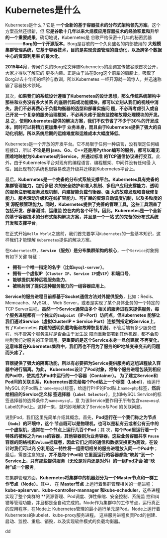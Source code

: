 Kubernetes是什么
================================================================================
Kubernetes是什么？它是 **一个全新的基于容器技术的分布式架构领先方案**。这个方案虽然还很新，但
**它是谷歌十几年以来大规模应用容器技术的经验积累和升华的一个重要成果**。确切地说，Kubernetes是
谷歌严格保密十几年的秘密武器————**Borg的一个开源版本**。Borg是谷歌的一个久负盛名的内部使用的
**大规模集群管理系统，它基于容器技术，目的是实现资源管理的自动化，以及跨多个数据中心的资源利用率
的最大化**。

**2015年4月**，传闻许久的Borg论文伴随Kubernetes的高调宣传被谷歌首次公开，大家才得以了解它的
更多内幕。正是由于站在Borg这个前辈的肩膀上，吸取了Borg过去十年间的经验与教训，所以Kubernetes
一经开源就一鸣惊人，并迅速称霸了容器技术领域。

其次，**如果我们的系统设计遵循了Kubernetes的设计思想，那么传统系统架构中那些和业务没有多大关系
的底层代码或功能模块，都可以立刻从我们的视线中消失，我们不必再费心于负载均衡器的选型和部署实施问
题，不必再考虑引入或自己开发一个复杂的服务治理框架，不必再头疼于服务监控和故障处理模块的开发。总
之，使用Kubernetes提供的解决方案，我们不仅节省了不少于30%的开发成本，同时可以将精力更加集中于
业务本身，而且由于Kubernetes提供了强大的自动化机制，所以系统后期的运维难度和运维成本大幅度降低**。

Kubernetes是一个开放的开发平台。它不局限于任何一种语言，没有限定任何编程接口，所以 **不论是用
java、Go、C++还是用Python编写的服务，都可以毫无困难地映射为Kubernetes的Service，并通过标准
的TCP通信协议进行交互**。此外，由于Kubernetes平台对现有的编程语言、编程框架、中间件没有任何侵
入性，因此现有的系统也很容易改造升级并迁移到Kubernetes平台上。

最后，**Kubernetes是一个完备的分布式系统支撑平台。Kubernetes具有完备的集群管理能力，包括多层
次的安全防护和准入机制、多租户应用支撑能力、透明的服务注册和服务发现机制、内建智能负载匀衡器、强
大的故障发现和自我修复能力、服务滚动升级和在线扩容能力、可扩展的资源自动调度机制，以及多粒度的资
源配额管理能力。同时，Kubernetes提供了完善的管理工具，这些工具涵盖了包括开发、部署测试、运维监
控在内的各个环节。因此，Kubernetes是一个全新的基于容器技术的分布式架构解决方案，并且是一个一站
式的完备的分布式系统开发和支撑平台**。

在正式开始`Hello World`之旅前，我们首先要学习`Kubernetes`的一些基本知识，这样我们才能理解
`Kubernetes`提供的解决方案。

在`Kubernetes`中，**`Service`（服务）是分布集群架构的核心**，一个`Service`对象拥有如下关键
特征：
+ **拥有一个唯一指定的名字（比如`mysql-server`）**。
+ **拥有一个虚拟IP（`Cluster IP`、`Service IP`或`VIP`）和端口号**。
+ **能够提供某种远程服务能力**。
+ **被映射到了提供这种服务能力的一组容器应用上**。

**Service的服务进程目前都基于Socket通信方法对外提供服务**，比如：Redis、Memcache、MySQL、
Web Server，或者是实现了某个具体业务的一个特定的TCP Server进程。**虽然一个Service通常由多个
相关的服务进程来提供服务，每个服务进程都有一个独立的`Endpoint`（IP+Port）访问点，但Kubernetes
能够让我们通过Service（虚拟ClusterIP + Service Port）连接到指定的Service上**。有了Kubernetes
**内建的透明负载均衡和故障恢复机制**，不管后端有多少服务进程，也不管某个服务进程是否会由于发生故
障而重新部署到其他机器，都不会影响到我们对服务的正常调用。**更重要的是这个Service本身一旦创建就
不再变化，这意味着在Kubernetes集群中，我们再也不用为了服务的IP地址变来变去的问题而头疼了**。

**容器提供了强大的隔离功能，所以有必要把为Service提供服务的这组进程放入容器中进行隔离。为此，
Kubernetes设计了Pod对象，将每个服务进程包装到相应的Pod中，使其成为Pod中运行的一个容器（Container）。
为了建立Service和Pod间的关联关系，Kubernetes首先给每个Pod贴上一个标签（Label）**，给运行MySQL
的Pod贴上`name=mysql`标签，给运行PHP的Pod贴上`name=php`标签，**然后给相应的Service定义标
签选择器（`Label Selector`）**，比如MySQL Service的标签选择器的选择条件为`name=mysql`，意
为该Service要作用于所有包含`name=msql` Label的Pod上。这样一来，就巧妙地解决了Service与Pod
的关联问题。

说到Pod，我们这里先简单介绍其概念。首先，**Pod运行在一个我们称之为节点（`Node`）的环境中，这个
节点既可以是物理机，也可以是私有云或者公有云中的一个虚拟机，通常在一个节点上运行几百个Pod**；其
次，**每个Pod里运行着一个特殊的被称之为`Pause`的容器，其他容器则为业务容器，这些业务容器共享
`Pause`容器的网络栈和`Volume`挂载卷，因此它们之间的通信和数据交换更为高效，在设计时我们可以充
分利用这一特性将一组密切相关的服务进程放入同一个Pod中**；最后，需要注意的是，**并不是每个Pod和
它里面运行的容器都能“映射”到一个Service上，只有那些提供服务（无论是对内还是对外）的一组Pod才会
被“映射”成一个服务**。

在集群管理方面，**Kubernetes将集群中的机器划分为一个Master节点和一群工作节点（Node）**。其中，
在 **Master节点** 上运行着集群管理相关的一组进程：**kube-apiserver、kube-controller-mannager
和kube-scheduler**，这些进程实现了整个集群的 **资源管理、Pod调度、弹性伸缩、安全控制、系统监
控和纠错等管理功能，并且都是全自动完成的。Node作为集群中的工作节点，运行真正的应用程序，在Node上
Kubernetes管理的最小运行单元是Pod。Node上运行着Kubernetes的kubelet、kube-proxy服务进程，
这些服务进程负责Pod的创建、启动、监控、重启、销毁，以及实现软件模式的负载均衡器。



































dd
